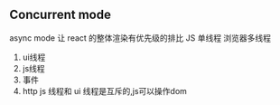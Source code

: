 ## Concurrent mode
async mode
让 react 的整体渲染有优先级的排比
JS 单线程
浏览器多线程
1. ui线程
2. js线程
3. 事件
4. http
js 线程和 ui 线程是互斥的,js可以操作dom